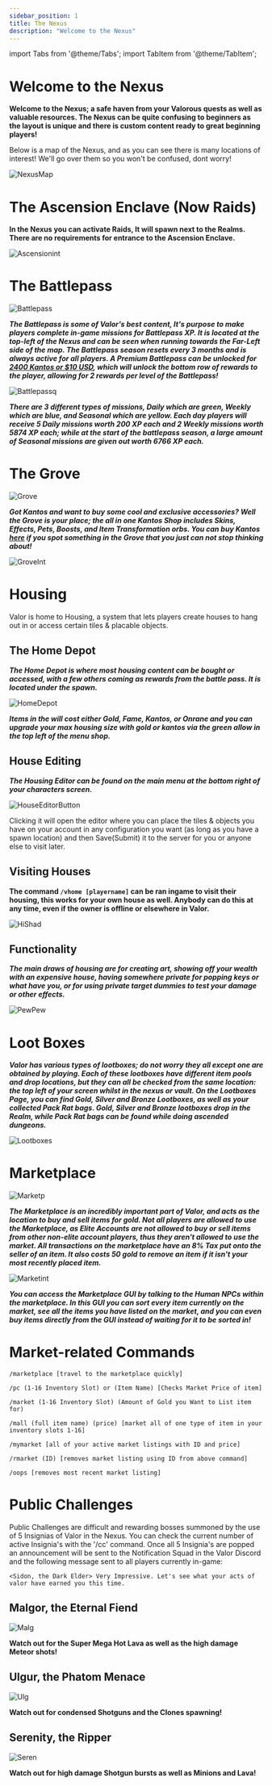 ```yaml
---
sidebar_position: 1
title: The Nexus
description: "Welcome to the Nexus"
---
```


import Tabs from '@theme/Tabs';
import TabItem from '@theme/TabItem';

<Tabs>
  <TabItem value="The Nexus" label="The Nexus" default>

# Welcome to the Nexus

**Welcome to the Nexus; a safe haven from your Valorous quests as well as valuable resources. The Nexus can be quite confusing to beginners as the layout is unique and there is custom content ready to great beginning players!**

Below is a map of the Nexus, and as you can see there is many locations of interest! We'll go over them so you won't be confused, dont worry!

![NexusMap](https://cdn.discordapp.com/attachments/1118235017550778448/1188148554829664317/Nevtelen.png?ex=65997892&is=65870392&hm=cf346a147bb0ab69d69f89b97e47adc8bdec67eb808b17dbc8761eb7ea944753&)

  </TabItem>
  <TabItem value="Ascension Enclave" label="Ascension Enclave">

# The Ascension Enclave (Now Raids)

**In the Nexus you can activate Raids, It will spawn next to the Realms. There are no requirements for entrance to the Ascension Enclave.**

![Ascensionint](https://cdn.discordapp.com/attachments/1118235017550778448/1188149683282006088/Kepernyokep_2023-12-23_170231.png?ex=6599799f&is=6587049f&hm=e52b75cf7fe51be46d072f39bb5f0cc50c0a36ba0b784466094e00bd7fdd3326&)


  </TabItem>
  <TabItem value="Battlepass" label="Battlepass">

# The Battlepass

![Battlepass](https://cdn.discordapp.com/attachments/1118235017550778448/1188150272992759848/image.png?ex=65997a2b&is=6587052b&hm=6ca4aeb0288debf83fa57c8bd7f5e7feaeb663b53ffc53a59e8a22517dd90d67&)

***The Battlepass is some of Valor's best content, It's purpose to make players complete in-game missions for Battlepass XP. It is located at the top-left of the Nexus and can be seen when running towards the Far-Left side of the map. The Battlepass season resets every 3 months and is always active for all players. A Premium Battlepass can be unlocked for [2400 Kantos or $10 USD](https://valorserver.com/ranks), which will unlock the bottom row of rewards to the player, allowing for 2 rewards per level of the Battlepass!***

![Battlepassq](https://cdn.discordapp.com/attachments/1118235017550778448/1188151653124288533/image.png?ex=65997b74&is=65870674&hm=d49f43bdaef6c1219af61b021617f3ae2a0b6bb51fb72b35d85856da6887aa34&)

***There are 3 different types of missions, Daily which are green, Weekly which are blue, and Seasonal which are yellow. Each day players will receive 5 Daily missions worth 200 XP each and 2 Weekly missions worth 5874 XP each; while at the start of the battlepass season, a large amount of Seasonal missions are given out worth 6766 XP each.***

  </TabItem>
 <TabItem value="Grove" label="Grove">

# The Grove

![Grove](https://cdn.discordapp.com/attachments/1118235017550778448/1188152221666398359/image.png?ex=65997bfc&is=658706fc&hm=f2cd457222a613d43194147799d0d9e15199a7ffc8b37fc15d52ea20987396e6&)

***Got Kantos and want to buy some cool and exclusive accessories? Well the Grove is your place; the all in one Kantos Shop includes Skins, Effects, Pets, Boosts, and Item Transformation orbs. You can buy Kantos [here](https://valorserver.com/ranks) if you spot something in the Grove that you just can not stop thinking about!***

![GroveInt](https://cdn.discordapp.com/attachments/1118235017550778448/1188152444065173514/image.png?ex=65997c31&is=65870731&hm=09c36da55f386c235e198f9d446e80f93318eb23a4c8e0d3d24959ab638f1580&)

  </TabItem>
  <TabItem value="Housing" label="Housing">

# Housing

Valor is home to Housing, a system that lets players create houses to hang out in or access certain tiles & placable objects.

## The Home Depot

***The Home Depot is where most housing content can be bought or accessed, with a few others coming as rewards from the battle pass. It is located under the spawn.***

![HomeDepot](https://cdn.discordapp.com/attachments/1118235017550778448/1188152979342237696/image.png?ex=65997cb1&is=658707b1&hm=98e311ee91b3153cc46ecb857ecc64ecada9f55a69fb9d47098aa91a8d3a6dab&)

***Items in the will cost either Gold, Fame, Kantos, or Onrane and you can upgrade your max housing size with gold or kantos via the green allow in the top left of the menu shop.***

## House Editing

***The Housing Editor can be found on the main menu at the bottom right of your characters screen.***

![HouseEditorButton](https://cdn.discordapp.com/attachments/1118235017550778448/1188153366799458384/image.png?ex=65997d0d&is=6587080d&hm=248bc5800543038d56a289debb5696229e43445001eee7c57df6c18f5419b570&)  

Clicking it will open the editor where you can place the tiles & objects you have on your account in any configuration you want (as long as you have a spawn location) and then Save(Submit) it to the server for you or anyone else to visit later.

## Visiting Houses

**The command `/vhome [playername]` can be ran ingame to visit their housing, this works for your own house as well. Anybody can do this at any time, even if the owner is offline or elsewhere in Valor.**

![HiShad](https://cdn.discordapp.com/attachments/1118235017550778448/1188153564057579591/image.png?ex=65997d3c&is=6587083c&hm=c6b954fb861eca22cf06f4bd683d2491c769caea3e5852fb44d5aee8fe0b2178&)

## Functionality
  
***The main draws of housing are for creating art, showing off your wealth with an expensive house, having somewhere private for popping keys or what have you, or for using private target dummies to test your damage or other effects.***

![PewPew](https://i.imgur.com/XUOW1jh.png)

  </TabItem>
 <TabItem value="Lootboxes" label="Lootboxes">

# Loot Boxes

***Valor has various types of lootboxes; do not worry they all except one are obtained by playing. Each of these lootboxes have different item pools and drop locations, but they can all be checked from the same location: the top left of your screen whilst in the nexus or vault. On the Lootboxes Page, you can find Gold, Silver and Bronze Lootboxes, as well as your collected Pack Rat bags. Gold, Silver and Bronze lootboxes drop in the Realm, while Pack Rat bags can be found while doing ascended dungeons.***

![Lootboxes](https://media.discordapp.net/attachments/1033413517161791539/1034155978255507526/unknown.png)

  </TabItem>
 <TabItem value="Marketplace" label="Marketplace">

# Marketplace

![Marketp](https://cdn.discordapp.com/attachments/1118235017550778448/1188154161590710294/image.png?ex=65997dca&is=658708ca&hm=ffeb1d4e3e0f34057e34a5632d57d65ea3f9c0e83435f9de468ca2211e76a105&)

***The Marketplace is an incredibly important part of Valor, and acts as the location to buy and sell items for gold. Not all players are allowed to use the Marketplace, as Elite Accounts are not allowed to buy or sell items from other non-elite account players, thus they aren't allowed to use the market. All transactions on the marketplace have an 8% Tax put onto the seller of an item. It also costs 50 gold to remove an item if it isn't your most recently placed item.***

![Marketint](https://cdn.discordapp.com/attachments/1118235017550778448/1188154405950849036/image.png?ex=65997e05&is=65870905&hm=4e868feb69df3e656a18166a9c6b84acf1ed85815b33935de1ded46ef6a19cfb&)

***You can access the Marketplace GUI by talking to the Human NPCs within the marketplace. In this GUI you can sort every item currently on the market, see all the items you have listed on the market, and you can even buy items directly from the GUI instead of waiting for it to be sorted in!***

# Market-related Commands

    /marketplace [travel to the marketplace quickly] 

    /pc (1-16 Inventory Slot) or (Item Name) [Checks Market Price of item]
 
    /market (1-16 Inventory Slot) (Amount of Gold you Want to List item for)

    /mall (full item name) (price) [market all of one type of item in your inventory slots 1-16]
 
    /mymarket [all of your active market listings with ID and price]
 
    /rmarket (ID) [removes market listing using ID from above command]

    /oops [removes most recent market listing]


  </TabItem>
 <TabItem value="Public Challenges" label="Public Challenges">

# Public Challenges

Public Challenges are difficult and rewarding bosses summoned by the use of 5 Insignias of Valor in the Nexus. You can check the current number of active Insignia's with the '/cc' command. Once all 5 Insignia's are popped an announcement will be sent to the Notification Squad in the Valor Discord and the following message sent to all players currently in-game:  

    <Sidon, the Dark Elder> Very Impressive. Let's see what your acts of valor have earned you this time.

## Malgor, the Eternal Fiend

![Malg](https://cdn.discordapp.com/attachments/1118235017550778448/1188156392813629450/Malgor_the_Eternal_Fiend.png?ex=65997fde&is=65870ade&hm=ef35dd3d10d527b12a8ac44cf18d575225a4d938fa73d2e5a46caba11495cda5&)

**Watch out for the Super Mega Hot Lava as well as the high damage Meteor shots!**

## Ulgur, the Phatom Menace

![Ulg](https://cdn.discordapp.com/attachments/1118235017550778448/1188156472195035186/Ulgur_The_Phantom_Menace.png?ex=65997ff1&is=65870af1&hm=061798e330bd7f259acb367f549be552a1cfbabeab15efad9cbbae3e725baab4&)

**Watch out for condensed Shotguns and the Clones spawning!**

## Serenity, the Ripper

![Seren](https://cdn.discordapp.com/attachments/1118235017550778448/1188156435717161071/Serenity_the_Ripper.png?ex=65997fe9&is=65870ae9&hm=cfc44e7d2fe8edfc27b96210e83841cb35ac0738845d4bf3287447ed7ca4328b&)

**Watch out for high damage Shotgun bursts as well as Minions and Lava!**

  </TabItem>
</Tabs>
